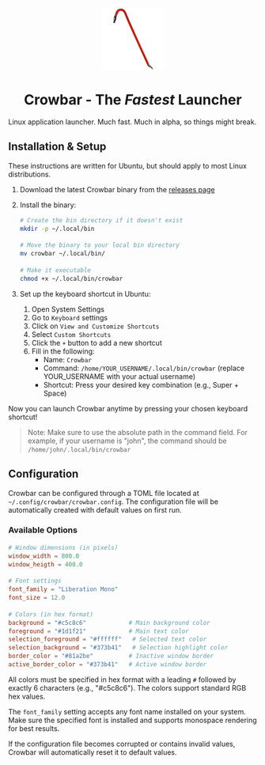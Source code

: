 <div align="center">
<img src="crowbar.png" alt="Crowbar Logo" width="128" height="128">
</div>
<h1 align="center">Crowbar - The <i>Fastest</i> Launcher<br />
<div align="center">
</div>
</h1>

Linux application launcher. Much fast. Much in alpha, so things might break.

## Installation & Setup

These instructions are written for Ubuntu, but should apply to most Linux
distributions.

1. Download the latest Crowbar binary from the [releases page](https://github.com/mxschll/crowbar/releases)

2. Install the binary:
   ```bash
   # Create the bin directory if it doesn't exist
   mkdir -p ~/.local/bin
   
   # Move the binary to your local bin directory
   mv crowbar ~/.local/bin/
   
   # Make it executable
   chmod +x ~/.local/bin/crowbar
   ```

3. Set up the keyboard shortcut in Ubuntu:
   1. Open System Settings
   2. Go to `Keyboard` settings
   3. Click on `View and Customize Shortcuts`
   4. Select `Custom Shortcuts`
   5. Click the `+` button to add a new shortcut
   6. Fill in the following:
      - Name: `Crowbar`
      - Command: `/home/YOUR_USERNAME/.local/bin/crowbar` (replace YOUR_USERNAME with your actual username)
      - Shortcut: Press your desired key combination (e.g., Super + Space)

Now you can launch Crowbar anytime by pressing your chosen keyboard shortcut!

> Note: Make sure to use the absolute path in the command field. For example, if your username is "john", 
> the command should be `/home/john/.local/bin/crowbar`

## Configuration

Crowbar can be configured through a TOML file located at
`~/.config/crowbar/crowbar.config`. The configuration file will be
automatically created with default values on first run.

### Available Options

```toml
# Window dimensions (in pixels)
window_width = 800.0
window_heigth = 400.0

# Font settings
font_family = "Liberation Mono"
font_size = 12.0

# Colors (in hex format)
background = "#c5c8c6"            # Main background color
foreground = "#1d1f21"            # Main text color
selection_foreground = "#ffffff"   # Selected text color
selection_background = "#373b41"   # Selection highlight color
border_color = "#81a2be"          # Inactive window border
active_border_color = "#373b41"   # Active window border
```

All colors must be specified in hex format with a leading `#` followed by
exactly 6 characters (e.g., "#c5c8c6"). The colors support standard RGB hex
values.

The `font_family` setting accepts any font name installed on your system. Make
sure the specified font is installed and supports monospace rendering for best
results.

If the configuration file becomes corrupted or contains invalid values, Crowbar
will automatically reset it to default values.


